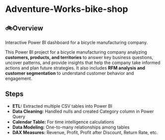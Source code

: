 # Adventure-Works-bike-shop
## 🚲Overview

Interactive Power BI dashboard for a bicycle manufacturing company.  

This Power BI project for a bicycle manufacturing company analyzing  **customers, products, and territories** to answer key business questions, uncover patterns, and provide insights that help the company take informed actions and plan future strategies. It also includes **RFM analysis and customer segmentation** to understand customer behavior and engagement.
## Steps
- **ETL:** Extracted multiple CSV tables into Power BI
- **Data Cleaning:** Handled nulls and created Category column in Power Query
- **Calendar Table:** For time intelligence calculations
- **Data Modeling:** One-to-many relationships among tables
- **DAX Measures:** Revenue, Profit, Profit after Discount, Return Rate, etc.

